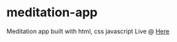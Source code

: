 # meditation-app
Meditation app built with html, css javascript
Live @ [Here](https://superb-scone-9e8c3e.netlify.app/)
